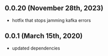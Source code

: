## 0.0.20 (November 28th, 2023)

- hotfix that stops jamming kafka errors

## 0.0.1 (March 15th, 2020)

- updated dependencies